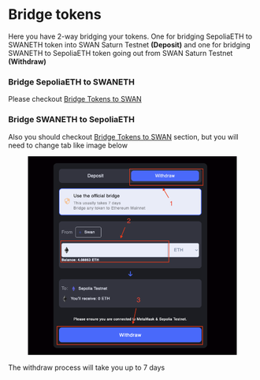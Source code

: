 # Bridge tokens

Here you have 2-way bridging your tokens. One for bridging SepoliaETH to SWANETH token into SWAN Saturn Testnet **(Deposit)** and one for bridging SWANETH to SepoliaETH token going out from SWAN Saturn Testnet **(Withdraw)**

### Bridge SepoliaETH to SWANETH <a href="#bridge-sepoliaeth-to-swaneth" id="bridge-sepoliaeth-to-swaneth"></a>

Please checkout [Bridge Tokens to SWAN](https://about/swan/prepare-your-testnet-journey#bridge-tokens-to-swan)

### Bridge SWANETH to SepoliaETH <a href="#bridge-swaneth-to-sepoliaeth" id="bridge-swaneth-to-sepoliaeth"></a>

Also you should checkout [Bridge Tokens to SWAN](https://about/swan/prepare-your-testnet-journey#bridge-tokens-to-swan) section, but you will need to change tab like image below

<figure><img src="../../.gitbook/assets/image (10).png" alt=""><figcaption></figcaption></figure>

The withdraw process will take you up to 7 days

